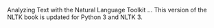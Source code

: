 Analyzing Text with the Natural Language Toolkit ... This version of the NLTK book is updated for Python 3 and NLTK 3.
